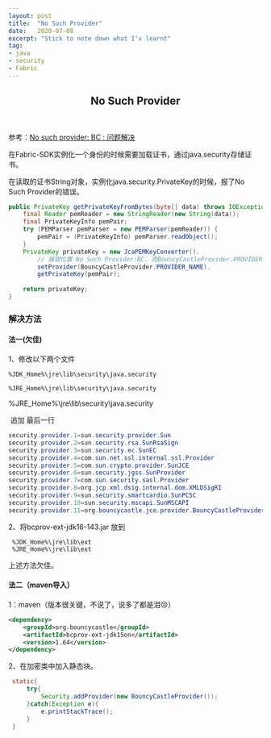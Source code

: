 ```yaml
---
layout: post
title:  "No Such Provider"
date:   2020-07-08
excerpt: "Stick to note down what I'v learnt"
tag:
- java 
- security
- Fabric
---
```


<center><H2><b>No Such Provider</b></H2></center><br>


参考：[No such provider: BC : 问题解决](https://blog.csdn.net/qq_41712834/article/details/102808134)



在Fabric-SDK实例化一个身份的时候需要加载证书，通过java.security存储证书。

在读取的证书String对象，实例化java.security.PrivateKey的时候，报了No Such Provider的错误。

```java
public PrivateKey getPrivateKeyFromBytes(byte[] data) throws IOException {
    final Reader pemReader = new StringReader(new String(data));
    final PrivateKeyInfo pemPair;
    try (PEMParser pemParser = new PEMParser(pemReader)) {
        pemPair = (PrivateKeyInfo) pemParser.readObject();
    }
    PrivateKey privateKey = new JcaPEMKeyConverter().
        // 报错位置 No Such Provider:BC. 而BouncyCastleProvider.PROVIDER_NAME == "BC"
        setProvider(BouncyCastleProvider.PROVIDER_NAME).
        getPrivateKey(pemPair);
    
    return privateKey;
}
```

### 解决方法

#### 法一(欠佳)

1、修改以下两个文件

```
%JDK_Home%\jre\lib\security\java.security

%JRE_Home%\jre\lib\security\java.security
```

%JRE_Home%\jre\lib\security\java.security

​	追加 最后一行

```java
security.provider.1=sun.security.provider.Sun
security.provider.2=sun.security.rsa.SunRsaSign
security.provider.3=sun.security.ec.SunEC
security.provider.4=com.sun.net.ssl.internal.ssl.Provider
security.provider.5=com.sun.crypto.provider.SunJCE
security.provider.6=sun.security.jgss.SunProvider
security.provider.7=com.sun.security.sasl.Provider
security.provider.8=org.jcp.xml.dsig.internal.dom.XMLDSigRI
security.provider.9=sun.security.smartcardio.SunPCSC
security.provider.10=sun.security.mscapi.SunMSCAPI
security.provider.11=org.bouncycastle.jce.provider.BouncyCastleProvider
```

2、将bcprov-ext-jdk16-143.jar 放到

     %JDK_Home%\jre\lib\ext
     %JRE_Home%\jre\lib\ext



上述方法欠佳。



#### 法二（maven导入）

1：maven（版本很关键，不说了，说多了都是泪😢）

```xml
<dependency>
    <groupId>org.bouncycastle</groupId>
    <artifactId>bcprov-ext-jdk15on</artifactId>
    <version>1.64</version>
</dependency>
```

2、在加密类中加入静态块。

```java
 static{
     try{
         Security.addProvider(new BouncyCastleProvider());
     }catch(Exception e){
         e.printStackTrace();
     }
 }
```

